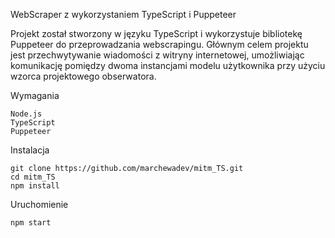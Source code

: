 WebScraper z wykorzystaniem TypeScript i Puppeteer

Projekt został stworzony w języku TypeScript i wykorzystuje bibliotekę Puppeteer do przeprowadzania webscrapingu. Głównym celem projektu jest przechwytywanie wiadomości z witryny internetowej, umożliwiając komunikację pomiędzy dwoma instancjami modelu użytkownika przy użyciu wzorca projektowego obserwatora.

Wymagania

    Node.js
    TypeScript
    Puppeteer

Instalacja

    git clone https://github.com/marchewadev/mitm_TS.git
    cd mitm_TS
    npm install

Uruchomienie

    npm start
